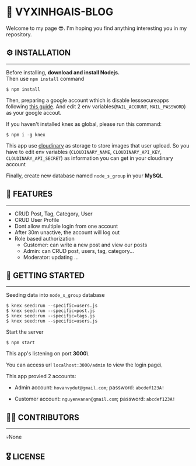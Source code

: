 # 🍕 VYXINHGAIS-BLOG



Welcome to my page 😎. I'm hoping you find anything interesting you in my repository.

## ⚙️ INSTALLATION

***

Before installing, **download and install Nodejs.**\
Then use `npm install` command

```console
$ npm install
```

Then, preparing a google account wthich is disable lesssecureapps following [this guide](https://myaccount.google.com/lesssecureapps). And edit 2 env variables(`MAIL_ACCOUNT`, `MAIL_PASSWORD`) as your google accout.

If you haven't installed knex as global, please run this command:

```console
$ npm i -g knex
```

This app use [cloudinary](https://cloudinary.com/) as storage to store images that user upload. So you have to edit env variables (`CLOUDINARY_NAME`, `CLOUDINARY_API_KEY`, `CLOUDINARY_API_SECRET`) as information you can get in your cloudinary account

Finally, create new database named `node_s_group` in your **MySQL**
## 🎉 FEATURES

***

- CRUD Post, Tag, Category, User
- CRUD User Profile
- Dont allow multiple login from one account
- After 30m unactive, the account will log out
- Role based authorization
  -   Customer: can write a new post and view our posts
  -   Admin: can CRUD post, users, tag, category...
  -   Moderator: updating ...
## 🚀 GETTING STARTED

***

Seeding data into `node_s_group` database

```console
$ knex seed:run --specific=users.js
$ knex seed:run --specific=post.js
$ knex seed:run --specific=tags.js
$ knex seed:run --specific=users.js
```

Start the server

```console
$ npm start
```

This app's listening on port **3000**\

You can access url `localhost:3000/admin` to view the login page\

This app provied 2 accounts:

- Admin account: `hovanvydut@gmail.com`; password: `abcdef123A!`

- Customer account: `nguyenvanan@gmail.com`; password: `abcdef123A!`
## 👨‍🔧 CONTRIBUTORS

***

💀None

## 🎖 LICENSE